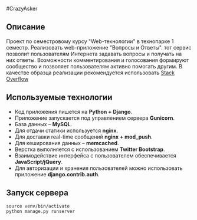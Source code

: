 #CrazyAsker

## Описание

Проект по семестровому курсу "Web-технологии" в технопарке 1 семестр. Реализовать web-приложение "Вопросы и Ответы".
 тот сервис позволит пользователям Интернета задавать вопросы и получать на них ответы. 
 Возможности комментирования и голосования формируют сообщество и позволяет пользователям активно помогать другим.
  В качестве образца реализации рекомендуется использовать [Stack Overflow](https://ru.stackoverflow.com/)
  
##  Используемые технологии
* Код приложения пишется на **Python + Django**.
* Приложение запускается под управлением сервера **Gunicorn**.
* База данных – **MySQL**.
* Для отдачи статики используется **nginx**.
* Для доставки real-time сообщений **nginx + mod_push**.
* Для кеширования данных – **memcached**.
* Верстка выполняется с использованием **Twitter Bootstrap**.
* Взаимодействие интерфейса с пользователем обеспечивается **JavaScript/jQuery**.
* Для авторизации и хранения пользователей можно использовать приложение **django.contrib.auth**.

## Запуск сервера
```
source venv/bin/activate
python manage.py runserver
```
